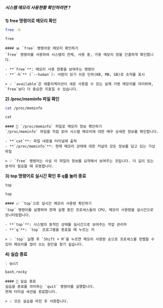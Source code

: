 ##### 시스템 메모리 사용현황 확인하려면 ? #####

**1) free 명령어로 메모리 확인**

```bash
free -h
```

```tech
free
```

```desc
#### 📊 `free` 명령어로 메모리 확인하기
`free` 명령어를 사용하여 시스템의 전체, 사용 중, 가용 메모리 양을 간결하게 확인합니다.

- **`free`**: 메모리 사용 현황을 보여주는 명령어
- **`-h`** (`--human`): 사람이 읽기 쉬운 단위(KB, MB, GB)로 숫자를 표시

> 💡 `available`은 애플리케이션이 새로 사용할 수 있는 실제 가용 메모리를 의미하며, `free`보다 더 중요한 지표일 수 있습니다.
```

**2) /proc/meminfo 파일 확인**

```bash
cat /proc/meminfo
```

```tech
cat
```

```desc
#### 📄 `/proc/meminfo` 파일로 메모리 정보 확인하기
`/proc/meminfo` 파일을 직접 읽어 시스템 메모리에 대한 매우 상세한 정보를 확인합니다.

- **`cat`**: 파일 내용을 터미널에 출력
- **`/proc/meminfo`**: 현재 메모리 상태에 대한 커널의 모든 정보를 담고 있는 가상 파일

> 💡 `free` 명령어는 사실 이 파일의 정보를 요약해서 보여주는 것입니다. 더 깊이 있는 분석이 필요할 때 유용합니다.
```

**3) top 명령어로 실시간 확인 후 q를 눌러 종료**

```bash
top
```

```tech
top
```

```desc
#### 📈 `top`으로 실시간 메모리 사용량 확인하기
`top` 명령어를 실행하여 현재 실행 중인 프로세스들의 CPU, 메모리 사용량을 실시간으로 모니터링합니다.

- **`top`**: 시스템의 동적인 상태를 실시간으로 보여주는 작업 관리자
- **`q`**: `top` 프로그램을 종료할 때 누르는 키

> 💡 `top` 실행 후 `Shift + M`을 누르면 메모리 사용량 순으로 프로세스를 정렬할 수 있어 메모리를 많이 쓰는 원인을 찾기 쉽습니다.
```

**4) 실습 종료**

```bash
: quit
```

```tech
bash,rocky
```

```desc
#### 👋 실습 종료
실습을 종료를 의미하는 `quit` 명령어를 실행합니다.
현재 터미널 세션을 종료합니다.

> 💡 모든 실습을 마친 후 사용합니다.
```